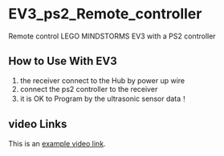 # EV3_ps2_Remote_controller
Remote control LEGO MINDSTORMS EV3 with a PS2 controller



## How to Use With EV3

1. the receiver connect to the Hub by power up wire
2. connect the ps2 controller to the receiver
3. it is OK to Program by the ultrasonic sensor data！

## video Links

This is an [example video link](https://www.bilibili.com/video/BV18S4y1U7FV/).

